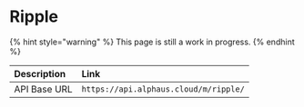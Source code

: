 # Ripple

{% hint style="warning" %}
This page is still a work in progress.
{% endhint %}

| Description | Link |
| :--- | :--- |
| API Base URL | `https://api.alphaus.cloud/m/ripple/` |

